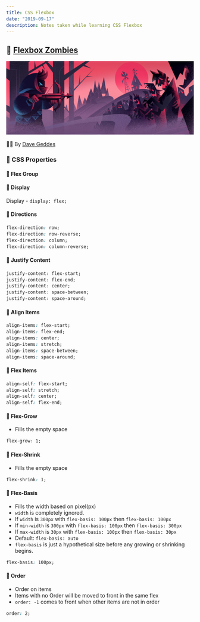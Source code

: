 ```yaml
---
title: CSS Flexbox
date: "2019-09-17"
description: Notes taken while learning CSS Flexbox
---
```


## 🚀 [Flexbox Zombies](https://flexboxzombies.com/p/flexbox-zombies)

![Hero Image](images/fbz-banner.jpg)

👨‍💻 By [Dave Geddes](http://gedd.ski/)

### 🎈 CSS Properties

#### 🌹 Flex Group

#### 🌟 Display

Display - `display: flex;`

#### 🌟 Directions

```css
flex-direction: row;
flex-direction: row-reverse;
flex-direction: column;
flex-direction: column-reverse;
```

#### 🌟 Justify Content

```css
justify-content: flex-start;
justify-content: flex-end;
justify-content: center;
justify-content: space-between;
justify-content: space-around;
```

#### 🌟 Align Items

```css
align-items: flex-start;
align-items: flex-end;
align-items: center;
align-items: stretch;
align-items: space-between;
align-items: space-around;
```

#### 🌹 Flex Items

```css
align-self: flex-start;
align-self: stretch;
align-self: center;
align-self: flex-end;
```

#### 🌟 Flex-Grow

- Fills the empty space

```css
flex-grow: 1;
```

#### 🌟 Flex-Shrink

- Fills the empty space

```css
flex-shrink: 1;
```

#### 🌟 Flex-Basis

- Fills the width based on pixel(px)
- `width` is completely ignored.
- If `width` is `300px` with `flex-basis: 100px` then `flex-basis: 100px`
- If `min-width` is `300px` with `flex-basis: 100px` then `flex-basis: 300px`
- If `max-width` is `30px` with `flex-basis: 100px` then `flex-basis: 30px`
- Default: `flex-basis: auto`
- `flex-basis` is just a hypothetical size before any growing or shrinking begins.

```css
flex-basis: 100px;
```

#### 🌟 Order

- Order on items
- Items with no Order will be moved to front in the same flex
- `order: -1` comes to front when other items are not in order

```css
order: 2;
```
